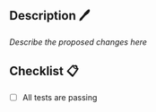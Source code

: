 ## Description :pen:

_Describe the proposed changes here_

## Checklist :clipboard:

* [ ] All tests are passing
